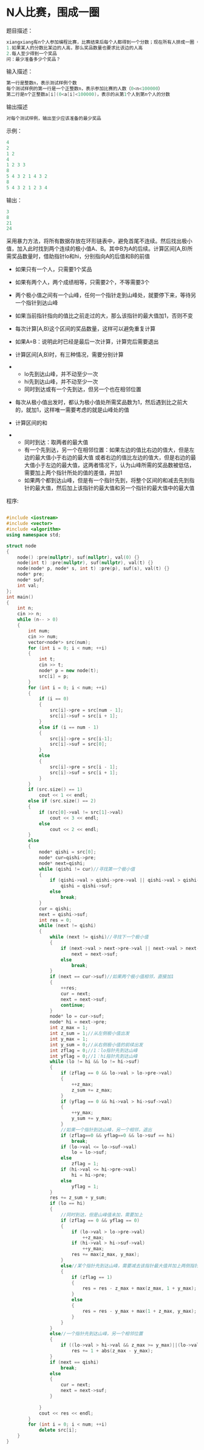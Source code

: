 # N人比赛，围成一圈

题目描述：

~~~c
xiangxiang有n个人参加编程比赛，比赛结束后每个人都得到一个分数；现在所有人排成一圈（第1个和第n个相邻）领取奖品，要求：
1.如果某人的分数比某边的人高，那么奖品数量也要求比该边的人高
2.每人至少得到一个奖品
问：最少准备多少个奖品？
~~~

输入描述：

~~~c
第一行是整数n，表示测试样例个数
每个测试样例的第一行是一个正整数n，表示参加比赛的人数（0<n<100000）
第二行是n个正整数a[i](0<a[i]<100000)，表示的从第1个人到第n个人的分数
~~~

输出描述

~~~c
对每个测试样例，输出至少应该准备的最少奖品
~~~

示例：

~~~c
4
2
1 2
4
1 2 3 3
8
5 4 3 2 1 4 3 2 
8
5 4 3 2 1 2 3 4    
~~~

输出：

~~~c
3
8
21
24
~~~

采用暴力方法，将所有数据存放在环形链表中，避免首尾不连续。然后找出极小值，加入此时找到两个连续的极小值A、B。其中B为A的后续。计算区间[A,B)所需奖品数量时，借助指针lo和hi，分别指向A的后值和B的前值

- 如果只有一个人，只需要1个奖品
- 如果有两个人，两个成绩相等，只需要2个，不等需要3个

- 两个极小值之间有一个山峰，任何一个指针走到山峰处，就要停下来，等待另一个指针到达山峰
- 如果当前指针指向的值比之前走过的大，那么该指针的最大值加1，否则不变
- 每次计算[A,B)这个区间的奖品数量，这样可以避免重复计算

- 如果A=B：说明此时已经是最后一次计算，计算完后需要退出
- 计算区间[A,B)时，有三种情况，需要分别计算
- - lo先到达山峰，并不动至少一次
  - hi先到达山峰，并不动至少一次
  - 同时到达或有一个先到达，但另一个也在相邻位置
- 每次从极小值出发时，都认为极小值处所需奖品数为1，然后遇到比之前大的，就加1，这样唯一需要考虑的就是山峰处的值
- 计算区间的和
- - 同时到达：取两者的最大值
  - 有一个先到达，另一个在相邻位置：如果左边的值比右边的值大，但是左边的最大值小于右边的最大值 或者右边的值比左边的值大，但是右边的最大值小于左边的最大值，这两者情况下，认为山峰所需的奖品数被低估，需要加上两个指针所处的值的差值，并加1
  - 如果两个都到达山峰，但是有一个指针先到，将整个区间的和减去先到指针的最大值，然后加上该指针的最大值和另一个指针的最大值中的最大值



程序:

~~~c++

#include <iostream>
#include <vector>
#include <algorithm>
using namespace std;

struct node
{
	node() :pre(nullptr), suf(nullptr), val(0) {}
	node(int t) :pre(nullptr), suf(nullptr), val(t) {}
	node(node* p, node* s, int t) :pre(p), suf(s), val(t) {}
	node* pre;
	node* suf;
	int val;
};
int main()
{
	int n;
	cin >> n;
	while (n-- > 0)
	{
		int num;
		cin >> num;
		vector<node*> src(num);
		for (int i = 0; i < num; ++i)
		{
			int t;
			cin >> t;
			node* p = new node(t);
			src[i] = p;
		}
		for (int i = 0; i < num; ++i)
		{
			if (i == 0)
			{
				src[i]->pre = src[num - 1];
				src[i]->suf = src[i + 1];
			}
			else if (i == num - 1)
			{
				src[i]->pre = src[i-1];
				src[i]->suf = src[0];
			}
			else
			{
				src[i]->pre = src[i - 1];
				src[i]->suf = src[i + 1];
			}
		}
		if (src.size() == 1)
			cout << 1 << endl;
		else if (src.size() == 2)
		{
			if (src[0]->val != src[1]->val)
				cout << 3 << endl;
			else 
				cout << 2 << endl;
		}
		else
		{
			node* qishi = src[0];
			node* cur=qishi->pre;
			node* next=qishi;
			while (qishi != cur)//寻找第一个极小值
			{
				if (qishi->val > qishi->pre->val || qishi->val > qishi->suf->val)
					qishi = qishi->suf;
				else
					break;
			}
			cur = qishi;
			next = qishi->suf;
			int res = 0;
			while (next != qishi)
			{
				while (next != qishi)//寻找下一个极小值
				{
					if (next->val > next->pre->val || next->val > next->suf->val)
						next = next->suf;
					else
						break;
				}
				if (next == cur->suf)//如果两个极小值相邻，直接加1
				{
					++res;
					cur = next;
					next = next->suf;
					continue;
				}
				node* lo = cur->suf;
				node* hi = next->pre;
				int z_max = 1;
				int z_sum = 1;//从左侧极小值出发
				int y_max = 1;
				int y_sum = 0;//从右侧极小值的前续出发
				int zflag = 0;//1：lo指针先到达山峰
				int yflag = 0;//1：hi指针先到达山峰
				while (lo != hi && lo != hi->suf)
				{
					if (zflag == 0 && lo->val > lo->pre->val)
					{
						++z_max;
						z_sum += z_max;
					}
					if (yflag == 0 && hi->val > hi->suf->val)
					{
						++y_max;
						y_sum += y_max;
					}		
                    //如果一个指针到达山峰，另一个相邻，退出
					if (zflag==0 && yflag==0 && lo->suf == hi)
						break;
					if (lo->val <= lo->suf->val)
						lo = lo->suf;
					else
						zflag = 1;
					if (hi->val <= hi->pre->val)
						hi = hi->pre;
					else
						yflag = 1;
				}
				res += z_sum + y_sum;
				if (lo == hi)
				{
                    //同时到达，但是山峰值未加，需要加上
					if (zflag == 0 && yflag == 0)
					{
						if (lo->val > lo->pre->val)
							++z_max;
						if (hi->val > hi->suf->val)
							++y_max;
						res += max(z_max, y_max);
					}
					else//某个指针先到达山峰，需要减去该指针最大值并加上两侧指针的最大值
					{
						if (zflag == 1)
						{
							res = res - z_max + max(z_max, 1 + y_max);
						}
						else
						{
							res = res - y_max + max(1 + z_max, y_max);
						}
					}
				}
				else//一个指针先到达山峰，另一个相邻位置
				{
					if ((lo->val > hi->val && z_max >= y_max)||(lo->val<hi->val && y_max>=z_max))
						res += 1 + abs(z_max - y_max);
				}
				if (next == qishi)
					break;
				else
				{
					cur = next;
					next = next->suf;
				}
				
			}
			cout << res << endl;
		}
		for (int i = 0; i < num; ++i)
			delete src[i];
	}
}
~~~

